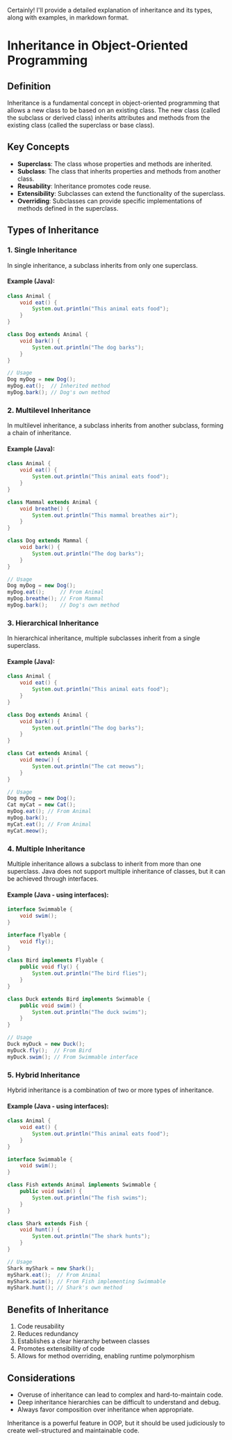 Certainly! I'll provide a detailed explanation of inheritance and its types, along with examples, in markdown format.

# Inheritance in Object-Oriented Programming

## Definition

Inheritance is a fundamental concept in object-oriented programming that allows a new class to be based on an existing class. The new class (called the subclass or derived class) inherits attributes and methods from the existing class (called the superclass or base class).

## Key Concepts

- **Superclass**: The class whose properties and methods are inherited.
- **Subclass**: The class that inherits properties and methods from another class.
- **Reusability**: Inheritance promotes code reuse.
- **Extensibility**: Subclasses can extend the functionality of the superclass.
- **Overriding**: Subclasses can provide specific implementations of methods defined in the superclass.

## Types of Inheritance

### 1. Single Inheritance

In single inheritance, a subclass inherits from only one superclass.

#### Example (Java):

```java
class Animal {
    void eat() {
        System.out.println("This animal eats food");
    }
}

class Dog extends Animal {
    void bark() {
        System.out.println("The dog barks");
    }
}

// Usage
Dog myDog = new Dog();
myDog.eat();  // Inherited method
myDog.bark(); // Dog's own method
```

### 2. Multilevel Inheritance

In multilevel inheritance, a subclass inherits from another subclass, forming a chain of inheritance.

#### Example (Java):

```java
class Animal {
    void eat() {
        System.out.println("This animal eats food");
    }
}

class Mammal extends Animal {
    void breathe() {
        System.out.println("This mammal breathes air");
    }
}

class Dog extends Mammal {
    void bark() {
        System.out.println("The dog barks");
    }
}

// Usage
Dog myDog = new Dog();
myDog.eat();     // From Animal
myDog.breathe(); // From Mammal
myDog.bark();    // Dog's own method
```

### 3. Hierarchical Inheritance

In hierarchical inheritance, multiple subclasses inherit from a single superclass.

#### Example (Java):

```java
class Animal {
    void eat() {
        System.out.println("This animal eats food");
    }
}

class Dog extends Animal {
    void bark() {
        System.out.println("The dog barks");
    }
}

class Cat extends Animal {
    void meow() {
        System.out.println("The cat meows");
    }
}

// Usage
Dog myDog = new Dog();
Cat myCat = new Cat();
myDog.eat(); // From Animal
myDog.bark();
myCat.eat(); // From Animal
myCat.meow();
```

### 4. Multiple Inheritance

Multiple inheritance allows a subclass to inherit from more than one superclass. Java does not support multiple inheritance of classes, but it can be achieved through interfaces.

#### Example (Java - using interfaces):

```java
interface Swimmable {
    void swim();
}

interface Flyable {
    void fly();
}

class Bird implements Flyable {
    public void fly() {
        System.out.println("The bird flies");
    }
}

class Duck extends Bird implements Swimmable {
    public void swim() {
        System.out.println("The duck swims");
    }
}

// Usage
Duck myDuck = new Duck();
myDuck.fly();  // From Bird
myDuck.swim(); // From Swimmable interface
```

### 5. Hybrid Inheritance

Hybrid inheritance is a combination of two or more types of inheritance.

#### Example (Java - using interfaces):

```java
class Animal {
    void eat() {
        System.out.println("This animal eats food");
    }
}

interface Swimmable {
    void swim();
}

class Fish extends Animal implements Swimmable {
    public void swim() {
        System.out.println("The fish swims");
    }
}

class Shark extends Fish {
    void hunt() {
        System.out.println("The shark hunts");
    }
}

// Usage
Shark myShark = new Shark();
myShark.eat();  // From Animal
myShark.swim(); // From Fish implementing Swimmable
myShark.hunt(); // Shark's own method
```

## Benefits of Inheritance

1. Code reusability
2. Reduces redundancy
3. Establishes a clear hierarchy between classes
4. Promotes extensibility of code
5. Allows for method overriding, enabling runtime polymorphism

## Considerations

- Overuse of inheritance can lead to complex and hard-to-maintain code.
- Deep inheritance hierarchies can be difficult to understand and debug.
- Always favor composition over inheritance when appropriate.

Inheritance is a powerful feature in OOP, but it should be used judiciously to create well-structured and maintainable code.
